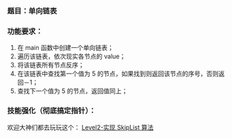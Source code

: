 ### 题目：单向链表

### 功能要求：

1. 在 main 函数中创建一个单向链表；
2. 遍历该链表，依次现实各节点的 value；
3. 将该链表所有节点反序；
4. 在该链表中查找第一个值为 5 的节点，如果找到则返回该节点的序号，否则返回－1；
5. 查找下一个值为 5 的节点，返回值同上；

### 技能强化（彻底搞定指针）：

欢迎大神们都去玩玩这个：
[Level2-实现 SkipList 算法](../../level2/SkipList/README.md)
